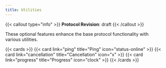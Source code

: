 ```yaml
---
title: Utilities
---
```


{{< callout type="info" >}} **Protocol Revision**: draft {{< /callout >}}

These optional features enhance the base protocol functionality with various utilities.

{{< cards >}} {{< card link="ping" title="Ping" icon="status-online" >}}
{{< card link="cancellation" title="Cancellation" icon="x" >}}
{{< card link="progress" title="Progress" icon="clock" >}} {{< /cards >}}
